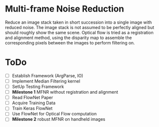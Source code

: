 # Multi-frame Noise Reduction
Reduce an image stack taken in short succession into a single image with reduced noise. The image stack is not assumed to be perfectly aligned but should roughly show the same scene. Optical flow is tried as a registration and alignment method, using the disparity map to assemble the corresponding pixels between the images to perform filtering on.

# ToDo
 - [ ] Establish Framework (ArgParse, IO)
 - [ ] Implement Median Filtering kernel
 - [ ] SetUp Testing Framework
 - [ ] **Milestone 1** MFNR without registration and alignment
 - [ ] Read FlowNet Paper
 - [ ] Acquire Training Data
 - [ ] Train Keras FlowNet
 - [ ] Use FlowNet for Optical Flow computation
 - [ ] **Milestone 2** robust MFNR on handheld images
